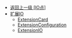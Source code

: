 - [返回上一级 [IO点]](zh-CN/EdgeLinkStudio/工程管理/工程配置/数据中心/IO点/)
- [扩展IO](zh-CN/EdgeLinkStudio/工程管理/工程配置/数据中心/IO点/扩展IO/)
  - [ExtensionCard](zh-CN/EdgeLinkStudio/工程管理/工程配置/数据中心/IO点/扩展IO/ExtensionCard.md)
  - [ExtensionConfiguration](zh-CN/EdgeLinkStudio/工程管理/工程配置/数据中心/IO点/扩展IO/ExtensionConfiguration.md)
  - [ExtensionIO](zh-CN/EdgeLinkStudio/工程管理/工程配置/数据中心/IO点/扩展IO/ExtensionIO.md)
